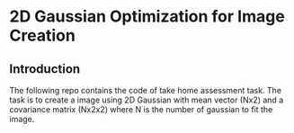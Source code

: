 # 2D Gaussian Optimization for Image Creation

## Introduction
The following repo contains the code of take home assessment task. The task is to create a image using 2D Gaussian with mean vector (Nx2) and a covariance matrix (Nx2x2) where N is the number of gaussian to fit the image. 
